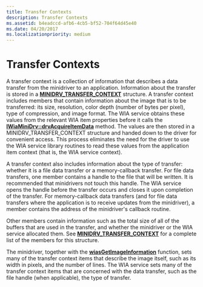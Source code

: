 ```yaml
---
title: Transfer Contexts
description: Transfer Contexts
ms.assetid: b4eadccd-afb6-4cb5-bf52-704f64d45e40
ms.date: 04/20/2017
ms.localizationpriority: medium
---
```


# Transfer Contexts





A transfer context is a collection of information that describes a data transfer from the minidriver to an application. Information about the transfer is stored in a [**MINIDRV\_TRANSFER\_CONTEXT**](https://docs.microsoft.com/windows-hardware/drivers/ddi/wiamindr_lh/ns-wiamindr_lh-_minidrv_transfer_context) structure. A transfer context includes members that contain information about the image that is to be transferred: its size, resolution, color depth (number of bytes per pixel), type of compression, and image format. The WIA service obtains these values from the relevant WIA item properties before it calls the [**IWiaMiniDrv::drvAcquireItemData**](https://docs.microsoft.com/windows-hardware/drivers/ddi/wiamindr_lh/nf-wiamindr_lh-iwiaminidrv-drvacquireitemdata) method. The values are then stored in a MINIDRV\_TRANSFER\_CONTEXT structure and handed down to the driver for convenient access. This process eliminates the need for the driver to use the WIA service library routines to read these values from the application item context (that is, the WIA service context).

A transfer context also includes information about the type of transfer: whether it is a file data transfer or a memory-callback transfer. For file data transfers, one member contains a handle to the file that will be written. It is recommended that minidrivers not touch this handle. The WIA service opens the handle before the transfer occurs and closes it upon completion of the transfer. For memory-callback data transfers (and for file data transfers where the application is to receive updates from the minidriver), a member contains the address of the minidriver's callback routine.

Other members contain information such as the total size of all of the buffers that are used in the transfer, and whether the minidriver or the WIA service allocated them. See [**MINIDRV\_TRANSFER\_CONTEXT**](https://docs.microsoft.com/windows-hardware/drivers/ddi/wiamindr_lh/ns-wiamindr_lh-_minidrv_transfer_context) for a complete list of the members for this structure.

The minidriver, together with the [**wiasGetImageInformation**](https://docs.microsoft.com/windows-hardware/drivers/ddi/wiamdef/nf-wiamdef-wiasgetimageinformation) function, sets many of the transfer context items that describe the image itself, such as its width in pixels, and the number of lines. The WIA service sets many of the transfer context items that are concerned with the data transfer, such as the file handle (when applicable), the type of transfer.

 

 




